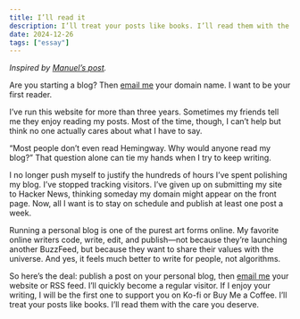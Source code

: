 ```yaml
--- 
title: I’ll read it
description: I’ll treat your posts like books. I’ll read them with the care you deserve.
date: 2024-12-26
tags: ["essay"]
---
```


*Inspired by [Manuel’s post][1].*

Are you starting a blog? Then [email me][2] your domain name. I want to be your first reader.

I’ve run this website for more than three years. Sometimes my friends tell me they enjoy reading my posts. Most of the time, though, I can’t help but think no one actually cares about what I have to say.

“Most people don’t even read Hemingway. Why would anyone read my blog?” That question alone can tie my hands when I try to keep writing.

I no longer push myself to justify the hundreds of hours I’ve spent polishing my blog. I’ve stopped tracking visitors. I’ve given up on submitting my site to Hacker News, thinking someday my domain might appear on the front page. Now, all I want is to stay on schedule and publish at least one post a week. 

Running a personal blog is one of the purest art forms online. My favorite online writers code, write, edit, and publish—not because they’re launching another BuzzFeed, but because they want to share their values with the universe. And yes, it feels much better to write for people, not algorithms.

So here’s the deal: publish a post on your personal blog, then [email me][3] your website or RSS feed. I’ll quickly become a regular visitor. If I enjoy your writing, I will be the first one to support you on Ko-fi or Buy Me a Coffee. I’ll treat your posts like books. I’ll read them with the care you deserve.

[1]:	https://manuelmoreale.com/i-ll-read-it
[2]:	https://letterbird.co/kang
[3]:	https://letterbird.co/kang